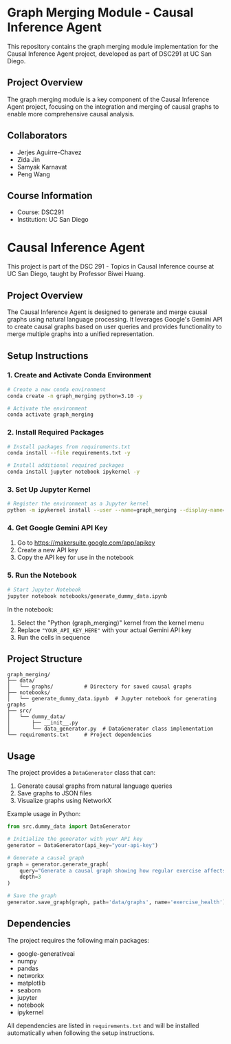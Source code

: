 # Graph Merging Module - Causal Inference Agent

This repository contains the graph merging module implementation for the Causal Inference Agent project, developed as part of DSC291 at UC San Diego.

## Project Overview

The graph merging module is a key component of the Causal Inference Agent project, focusing on the integration and merging of causal graphs to enable more comprehensive causal analysis.

## Collaborators

- Jerjes Aguirre-Chavez
- Zida Jin
- Samyak Karnavat
- Peng Wang

## Course Information

- Course: DSC291
- Institution: UC San Diego

# Causal Inference Agent

This project is part of the DSC 291 - Topics in Causal Inference course at UC San Diego, taught by Professor Biwei Huang.

## Project Overview

The Causal Inference Agent is designed to generate and merge causal graphs using natural language processing. It leverages Google's Gemini API to create causal graphs based on user queries and provides functionality to merge multiple graphs into a unified representation.

## Setup Instructions

### 1. Create and Activate Conda Environment

```bash
# Create a new conda environment
conda create -n graph_merging python=3.10 -y

# Activate the environment
conda activate graph_merging
```

### 2. Install Required Packages

```bash
# Install packages from requirements.txt
conda install --file requirements.txt -y

# Install additional required packages
conda install jupyter notebook ipykernel -y
```

### 3. Set Up Jupyter Kernel

```bash
# Register the environment as a Jupyter kernel
python -m ipykernel install --user --name=graph_merging --display-name="Python (graph_merging)"
```

### 4. Get Google Gemini API Key

1. Go to https://makersuite.google.com/app/apikey
2. Create a new API key
3. Copy the API key for use in the notebook

### 5. Run the Notebook

```bash
# Start Jupyter Notebook
jupyter notebook notebooks/generate_dummy_data.ipynb
```

In the notebook:
1. Select the "Python (graph_merging)" kernel from the kernel menu
2. Replace `"YOUR_API_KEY_HERE"` with your actual Gemini API key
3. Run the cells in sequence

## Project Structure

```
graph_merging/
├── data/
│   └── graphs/          # Directory for saved causal graphs
├── notebooks/
│   └── generate_dummy_data.ipynb  # Jupyter notebook for generating graphs
├── src/
│   └── dummy_data/
│       ├── __init__.py
│       └── data_generator.py  # DataGenerator class implementation
└── requirements.txt     # Project dependencies
```

## Usage

The project provides a `DataGenerator` class that can:
1. Generate causal graphs from natural language queries
2. Save graphs to JSON files
3. Visualize graphs using NetworkX

Example usage in Python:
```python
from src.dummy_data import DataGenerator

# Initialize the generator with your API key
generator = DataGenerator(api_key="your-api-key")

# Generate a causal graph
graph = generator.generate_graph(
    query="Generate a causal graph showing how regular exercise affects health",
    depth=3
)

# Save the graph
generator.save_graph(graph, path='data/graphs', name='exercise_health')
```

## Dependencies

The project requires the following main packages:
- google-generativeai
- numpy
- pandas
- networkx
- matplotlib
- seaborn
- jupyter
- notebook
- ipykernel

All dependencies are listed in `requirements.txt` and will be installed automatically when following the setup instructions. 

